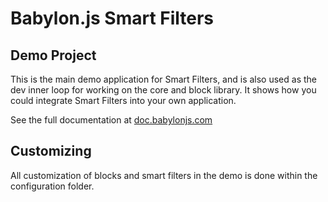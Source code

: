 # Babylon.js Smart Filters

## Demo Project

This is the main demo application for Smart Filters, and is also used as the dev inner loop for working on the core and block library. It shows how you could integrate Smart Filters into your own application.

See the full documentation at [doc.babylonjs.com](https://doc.babylonjs.com/features/featuresDeepDive/smartFilters/)

## Customizing

All customization of blocks and smart filters in the demo is done within the configuration folder.
